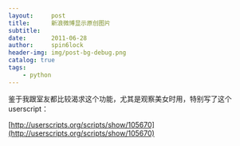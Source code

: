 ```yaml
---
layout:     post
title:      新浪微博显示原创图片
subtitle:   
date:       2011-06-28
author:     spin6lock
header-img: img/post-bg-debug.png
catalog: true
tags:
    - python
---
```

鉴于我跟室友都比较渴求这个功能，尤其是观察美女时用，特别写了这个 userscript：

[http://userscripts.org/scripts/show/105670](http://userscripts.org/scripts/show/105670)
